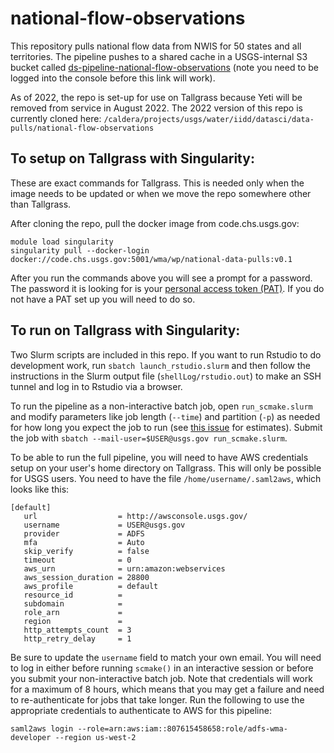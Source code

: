# national-flow-observations
This repository pulls national flow data from NWIS for 50 states and all territories. The pipeline pushes to a shared cache in a USGS-internal S3 bucket called [ds-pipeline-national-flow-observations](https://s3.console.aws.amazon.com/s3/buckets/ds-pipeline-national-flow-observations/?region=us-west-2&tab=overview) (note you need to be logged into the console before this link will work).

As of 2022, the repo is set-up for use on Tallgrass because Yeti will be removed from service in August 2022. The 2022 version of this repo is currently cloned here: `/caldera/projects/usgs/water/iidd/datasci/data-pulls/national-flow-observations`

## To setup on Tallgrass with Singularity:
These are exact commands for Tallgrass. This is needed only when the image needs to be updated or when we move the repo somewhere other than Tallgrass.

After cloning the repo, pull the docker image from code.chs.usgs.gov:

```
module load singularity
singularity pull --docker-login docker://code.chs.usgs.gov:5001/wma/wp/national-data-pulls:v0.1
```
After you run the commands above you will see a prompt for a password. The password it is looking for is your [personal access token (PAT)](https://code.chs.usgs.gov/-/profile/personal_access_tokens). If you do not have a PAT set up you will need to do so.

## To run on Tallgrass with Singularity:

Two Slurm scripts are included in this repo.  If you want to run Rstudio to do development work, run `sbatch launch_rstudio.slurm` and then follow the instructions in the Slurm output file (`shellLog/rstudio.out`) to make an SSH tunnel and log in to Rstudio via a browser.

To run the pipeline as a non-interactive batch job, open `run_scmake.slurm` and modify parameters like job length (`--time`) and partition (`-p`) as needed for how long you expect the job to run (see [this issue](https://github.com/USGS-R/national-flow-observations/issues/4) for estimates). Submit the job with `sbatch --mail-user=$USER@usgs.gov run_scmake.slurm`.

To be able to run the full pipeline, you will need to have AWS credentials setup on your user's home directory on Tallgrass. This will only be possible for USGS users. You need to have the file `/home/username/.saml2aws`, which looks like this:

```
[default]
   url                  = http://awsconsole.usgs.gov/
   username             = USER@usgs.gov
   provider             = ADFS
   mfa                  = Auto
   skip_verify          = false
   timeout              = 0
   aws_urn              = urn:amazon:webservices
   aws_session_duration = 28800
   aws_profile          = default
   resource_id          =
   subdomain            =
   role_arn             =
   region               =
   http_attempts_count  = 3
   http_retry_delay     = 1
```

Be sure to update the `username` field to match your own email. You will need to log in either before running `scmake()` in an interactive session or before you submit your non-interactive batch job. Note that credentials will work for a maximum of 8 hours, which means that you may get a failure and need to re-authenticate for jobs that take longer. Run the following to use the appropriate credentials to authenticate to AWS for this pipeline: 

```
saml2aws login --role=arn:aws:iam::807615458658:role/adfs-wma-developer --region us-west-2
```
